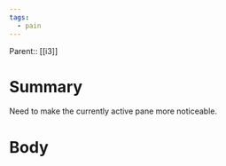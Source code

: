 ```yaml
---
tags:
  - pain
---
```

Parent:: [[i3]]
# Summary 
Need to make the currently active pane more noticeable. 
# Body

